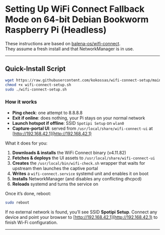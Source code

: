 # Setting Up WiFi Connect Fallback Mode on 64-bit Debian Bookworm Raspberry Pi **(Headless)**

These instructions are based on [balena-os/wifi-connect](https://github.com/balena-os/wifi-connect).  
They assume a fresh install and that NetworkManager is in use.

---

## Quick-Install Script


```bash
wget https://raw.githubusercontent.com/kokossas/wifi-connect-setup/main/wifi-connect-setup.sh
chmod +x wifi-connect-setup.sh
sudo ./wifi-connect-setup.sh
```

### How it works

- **Ping check**: one attempt to 8.8.8.8  
- **Exit if online**: does nothing, your Pi stays on your normal network  
- **Launch hotspot if offline**: SSID `Spotipi Setup` on `wlan0`  
- **Capture-portal UI**: served from `/usr/local/share/wifi-connect-ui` at [http://192.168.42.1](http://192.168.42.1)


What it does for you:

1. **Downloads & installs** the WiFi Connect binary (v4.11.82)  
2. **Fetches & deploys** the UI assets to `/usr/local/share/wifi-connect-ui`  
3. **Creates** the `/usr/local/bin/wifi-check.sh` wrapper that waits for upstream then launches the captive portal  
4. **Writes** a `wifi-connect.service` systemd unit and enables it on boot  
5. **Installs** NetworkManager (and disables any conflicting dhcpcd)  
6. **Reloads** systemd and turns the service on

Once it’s done, reboot:

```bash
sudo reboot
```

If no external network is found, you’ll see SSID **Spotipi Setup**. Connect any device and point your browser to [http://192.168.42.1](http://192.168.42.1) to finish Wi-Fi configuration.

---

